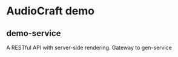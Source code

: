 # AudioCraft demo
## demo-service

A RESTful API with server-side rendering. Gateway to gen-service
